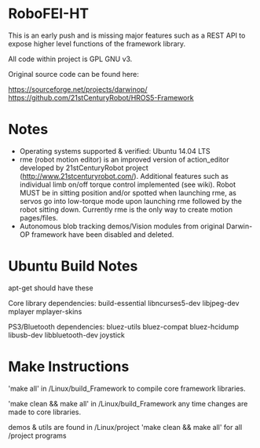 RoboFEI-HT
=================


This is an early push and is missing major features such as a REST API to expose higher level functions of the framework library. 

All code within project is GPL GNU v3.

Original source code can be found here:  


https://sourceforge.net/projects/darwinop/
https://github.com/21stCenturyRobot/HROS5-Framework


Notes
==================
* Operating systems supported & verified: Ubuntu 14.04 LTS
* rme (robot motion editor) is an improved version of action_editor developed by 21stCenturyRobot project (http://www.21stcenturyrobot.com/). Additional features such as individual limb on/off torque control implemented (see wiki). Robot MUST be in sitting position and/or spotted when launching rme, as servos go into low-torque mode upon launching rme followed by the robot sitting down. Currently rme is the only way to create motion pages/files.
* Autonomous blob tracking demos/Vision modules from original Darwin-OP framework have been disabled and deleted.


Ubuntu Build Notes
==================
apt-get should have these

Core library dependencies:
build-essential libncurses5-dev libjpeg-dev mplayer mplayer-skins 

PS3/Bluetooth dependencies:
bluez-utils bluez-compat bluez-hcidump libusb-dev libbluetooth-dev joystick


Make Instructions
=================
'make all' in /Linux/build_Framework to compile core framework libraries.

'make clean && make all' in /Linux/build_Framework any time changes are made to core libraries.

demos & utils are found in /Linux/project 'make clean && make all' for all /project programs



